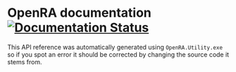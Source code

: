 # OpenRA documentation [![Documentation Status](https://readthedocs.org/projects/openhv/badge/?version=latest)](https://docs.openra.net/en/latest/?badge=latest)

This API reference was automatically generated using `OpenRA.Utility.exe` so if you spot an error it should be corrected by changing the source code it stems from.
